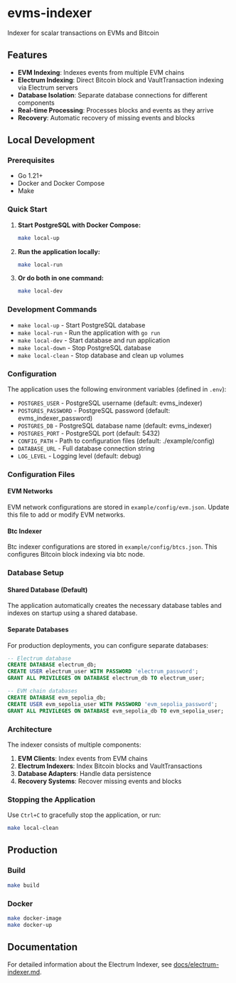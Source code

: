 # evms-indexer

Indexer for scalar transactions on EVMs and Bitcoin

## Features

- **EVM Indexing**: Indexes events from multiple EVM chains
- **Electrum Indexing**: Direct Bitcoin block and VaultTransaction indexing via Electrum servers
- **Database Isolation**: Separate database connections for different components
- **Real-time Processing**: Processes blocks and events as they arrive
- **Recovery**: Automatic recovery of missing events and blocks

## Local Development

### Prerequisites

- Go 1.21+
- Docker and Docker Compose
- Make

### Quick Start

1. **Start PostgreSQL with Docker Compose:**

   ```bash
   make local-up
   ```

2. **Run the application locally:**

   ```bash
   make local-run
   ```

3. **Or do both in one command:**

   ```bash
   make local-dev
   ```

### Development Commands

- `make local-up` - Start PostgreSQL database
- `make local-run` - Run the application with `go run`
- `make local-dev` - Start database and run application
- `make local-down` - Stop PostgreSQL database
- `make local-clean` - Stop database and clean up volumes

### Configuration

The application uses the following environment variables (defined in `.env`):

- `POSTGRES_USER` - PostgreSQL username (default: evms_indexer)
- `POSTGRES_PASSWORD` - PostgreSQL password (default: evms_indexer_password)
- `POSTGRES_DB` - PostgreSQL database name (default: evms_indexer)
- `POSTGRES_PORT` - PostgreSQL port (default: 5432)
- `CONFIG_PATH` - Path to configuration files (default: ./example/config)
- `DATABASE_URL` - Full database connection string
- `LOG_LEVEL` - Logging level (default: debug)

### Configuration Files

#### EVM Networks

EVM network configurations are stored in `example/config/evm.json`. Update this file to add or modify EVM networks.

#### Btc Indexer

Btc indexer configurations are stored in `example/config/btcs.json`. This configures Bitcoin block indexing via btc node.

### Database Setup

#### Shared Database (Default)

The application automatically creates the necessary database tables and indexes on startup using a shared database.

#### Separate Databases

For production deployments, you can configure separate databases:

```sql
-- Electrum database
CREATE DATABASE electrum_db;
CREATE USER electrum_user WITH PASSWORD 'electrum_password';
GRANT ALL PRIVILEGES ON DATABASE electrum_db TO electrum_user;

-- EVM chain databases
CREATE DATABASE evm_sepolia_db;
CREATE USER evm_sepolia_user WITH PASSWORD 'evm_sepolia_password';
GRANT ALL PRIVILEGES ON DATABASE evm_sepolia_db TO evm_sepolia_user;
```

### Architecture

The indexer consists of multiple components:

1. **EVM Clients**: Index events from EVM chains
2. **Electrum Indexers**: Index Bitcoin blocks and VaultTransactions
3. **Database Adapters**: Handle data persistence
4. **Recovery Systems**: Recover missing events and blocks

### Stopping the Application

Use `Ctrl+C` to gracefully stop the application, or run:

```bash
make local-clean
```

## Production

### Build

```bash
make build
```

### Docker

```bash
make docker-image
make docker-up
```

## Documentation

For detailed information about the Electrum Indexer, see [docs/electrum-indexer.md](docs/electrum-indexer.md).
